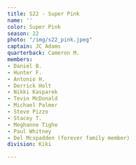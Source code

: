 ```yaml
---
title: S22 - Super Pink
name: ''
color: Super Pink
season: 22
photo: "/img/s22_pink.jpeg"
captain: JC Adams
quarterback: Cameron M.
members:
- Daniel B.
- Hunter F.
- Antonio H.
- Derrick Holt
- Nikki Kasparek
- Tevin McDonald
- Michael Palmer
- Steve Pizzo
- Stacey T.
- Meghanne Tighe
- Paul Whitney
- Del Mcspadden (forever family member)
division: Kiki

---
```

